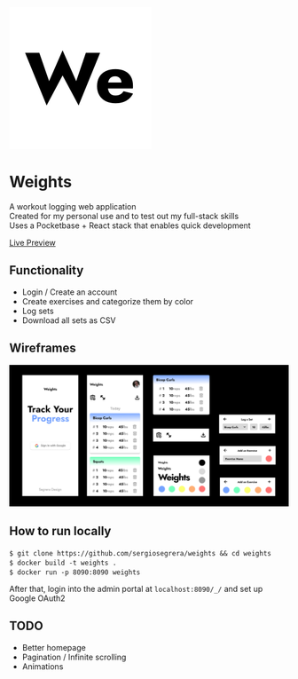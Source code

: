 ![logo](./client/public/logo.svg)

# Weights

A workout logging web application  
Created for my personal use and to test out my full-stack skills  
Uses a Pocketbase + React stack that enables quick development

[Live Preview](https://weights.sergiosegrera.com)

## Functionality

- Login / Create an account
- Create exercises and categorize them by color
- Log sets
- Download all sets as CSV

## Wireframes

![Wireframes](./wireframes.jpg)

## How to run locally

`$ git clone https://github.com/sergiosegrera/weights && cd weights`  
`$ docker build -t weights .`  
`$ docker run -p 8090:8090 weights`

After that, login into the admin portal at `localhost:8090/_/` and set up Google OAuth2

## TODO

- Better homepage
- Pagination / Infinite scrolling
- Animations
